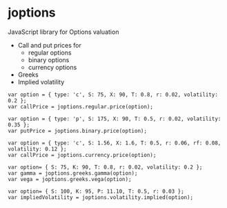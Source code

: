 # joptions
JavaScript library for Options valuation

* Call and put prices for 
  * regular options
  * binary options
  * currency options
* Greeks
* Implied volatility

```
var option = { type: 'c', S: 75, X: 90, T: 0.8, r: 0.02, volatility: 0.2 };
var callPrice = joptions.regular.price(option);
```

```
var option = { type: 'p', S: 175, X: 90, T: 0.5, r: 0.02, volatility: 0.35 };
var putPrice = joptions.binary.price(option);
```

```
var option = { type: 'c', S: 1.56, X: 1.6, T: 0.5, r: 0.06, rf: 0.08, volatility: 0.12 };
var callPrice = joptions.currency.price(option);
```

```
var option= { S: 75, K: 90, T: 0.8, r: 0.02, volatility: 0.2 };
var gamma = joptions.greeks.gamma(option);
var vega = joptions.greeks.vega(option);
```

```
var option= { S: 100, K: 95, P: 11.10, T: 0.5, r: 0.03 };
var impliedVolatility = joptions.volatility.implied(option);
```


